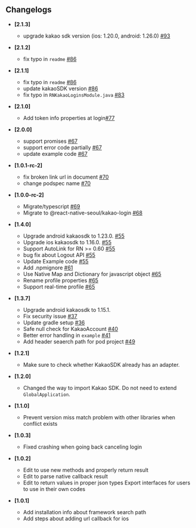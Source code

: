 ## Changelogs

- **[2.1.3]**

  - upgrade kakao sdk version (ios: 1.20.0, android: 1.26.0) [#93](https://github.com/react-native-seoul/react-native-kakao-login/pull/93)

* **[2.1.2]**

  - fix typo in `readme` [#86](https://github.com/react-native-seoul/react-native-kakao-login/pull/89)

* **[2.1.1]**

  - fix typo in `readme` [#86](https://github.com/react-native-seoul/react-native-kakao-login/pull/86)
  - update kakaoSDK version [#86](https://github.com/react-native-seoul/react-native-kakao-login/pull/86)
  - fix typo in `RNKakaoLoginsModule.java` [#83](https://github.com/react-native-seoul/react-native-kakao-login/pull/83)

* **[2.1.0]**

  - Add token info properties at login[#77](https://github.com/react-native-seoul/react-native-kakao-login/pull/77)

- **[2.0.0]**

  - support promises [#67](https://github.com/react-native-seoul/react-native-kakao-login/pull/67)
  - support error code partially [#67](https://github.com/react-native-seoul/react-native-kakao-login/pull/67)
  - update example code [#67](https://github.com/react-native-seoul/react-native-kakao-login/pull/67)

- **[1.0.1-rc-2]**

  - fix broken link url in document [#70](https://github.com/react-native-seoul/react-native-kakao-login/pull/70)
  - change podspec name [#70](https://github.com/react-native-seoul/react-native-kakao-login/pull/70)

* **[1.0.0-rc-2]**

  - Migrate/typescript [#69](https://github.com/react-native-seoul/react-native-kakao-login/pull/69)
  - Migrate to @react-native-seoul/kakao-login [#68](https://github.com/react-native-seoul/react-native-kakao-login/pull/68)

* **[1.4.0]**

  - Upgrade android kakaosdk to 1.23.0. [#55](https://github.com/react-native-seoul/react-native-kakao-login/pull/55)
  - Upgrade ios kakaosdk to 1.16.0. [#55](https://github.com/react-native-seoul/react-native-kakao-login/pull/55)
  - Support AutoLink for RN >= 0.60 [#55](https://github.com/react-native-seoul/react-native-kakao-login/pull/55)
  - bug fix about Logout API [#55](https://github.com/react-native-seoul/react-native-kakao-login/pull/55)
  - Update Example code [#55](https://github.com/react-native-seoul/react-native-kakao-login/pull/55)
  - Add .npmignore [#61](https://github.com/react-native-seoul/react-native-kakao-login/pull/61)
  - Use Native Map and Dictionary for javascript object [#65](https://github.com/react-native-seoul/react-native-kakao-login/pull/65)
  - Rename profile properties [#65](https://github.com/react-native-seoul/react-native-kakao-login/pull/65)
  - Support real-time profile [#65](https://github.com/react-native-seoul/react-native-kakao-login/pull/65)

* **[1.3.7]**

  - Upgrade android kakaosdk to 1.15.1.
  - Fix security issue [#37](https://github.com/react-native-seoul/react-native-kakao-login/pull/37)
  - Update gradle setup [#36](https://github.com/react-native-seoul/react-native-kakao-login/pull/36)
  - Safe null check for KakaoAccount [#40](https://github.com/react-native-seoul/react-native-kakao-login/pull/40)
  - Better error handling in `example` [#41](https://github.com/react-native-seoul/react-native-kakao-login/pull/41)
  - Add header seaerch path for pod project [#49](https://github.com/react-native-seoul/react-native-kakao-login/pull/49)

* **[1.2.1]**

  - Make sure to check whether KakaoSDK already has an adapter.

* **[1.2.0]**

  - Changed the way to import Kakao SDK. Do not need to extend `GlobalApplication`.

* **[1.1.0]**

  - Prevent version miss match problem with other libraries when conflict exists

* **[1.0.3]**

  - Fixed crashing when going back canceling login

* **[1.0.2]**

  - Edit to use new methods and properly return result
  - Edit to parse native callback result
  - Edit to return values in proper json types
    Export interfaces for users to use in their own codes

* **[1.0.1]**
  - Add installation info about framework search path
  - Add steps about adding url callback for ios
